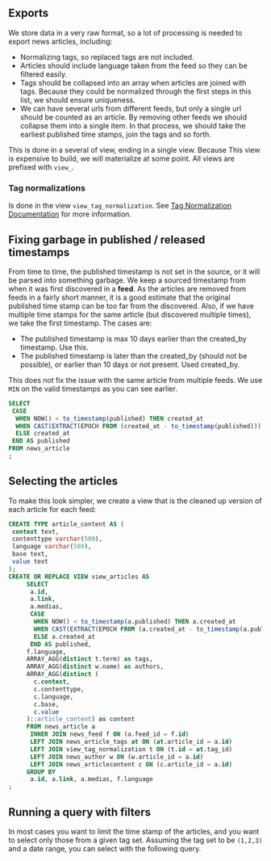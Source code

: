## Exports

We store data in a very raw format, so a lot of processing is needed to export news articles, including:

 - Normalizing tags, so replaced tags are not included. 
 - Articles should include language taken from the feed so they can be filtered easily.
 - Tags should be collapsed into an array when articles are joined with tags. Because they could be normalized through the first steps in this list, we should ensure uniqueness. 
 - We can have several urls from different feeds, but only a single url should be counted as an article. By removing other feeds we should collapse them into a single item. In that process, we should take the earliest published time stamps, join the tags and so forth.

This is done in a several of view, ending in a single view. Because This view is expensive to build, we will materialize at some point. All views are prefixed with `view_`.

### Tag normalizations
Is done in the view `view_tag_normalization`. See [Tag Normalization Documentation](tags.md) for more information.

## Fixing garbage in published / released timestamps
From time to time, the published timestamp is not set in the source, or it will be parsed into something garbage. We keep a sourced timestamp from when it was first discovered in a **feed**. As the articles are removed from feeds in a fairly short manner, it is a good estimate that the original published time stamp can be too far from the discovered. Also, if we have multiple time stamps for the same article (but discovered multiple times), we take the first timestamp. The cases are:

 - The published timestamp is max 10 days earlier than the created_by timestamp. Use this.
 - The published timestamp is later than the created_by (should not be possible), or earlier than 10 days or not present. Used created_by.

This does not fix the issue with the same article from multiple feeds. We use `MIN` on the valid timestamps as you can see earlier. 

```sql
SELECT 
 CASE
  WHEN NOW() < to_timestamp(published) THEN created_at
  WHEN CAST(EXTRACT(EPOCH FROM (created_at - to_timestamp(published))) AS bigint) < 864000 THEN to_timestamp(published)
  ELSE created_at
 END AS published
FROM news_article 
;
```

## Selecting the articles
To make this look simpler, we create a view that is the cleaned up version of each article for each feed:

```sql
CREATE TYPE article_content AS (
 context text,
 contenttype varchar(500),
 language varchar(500),
 base text,
 value text
);
CREATE OR REPLACE VIEW view_articles AS
     SELECT 
      a.id,
      a.link,
      a.medias,
      CASE
       WHEN NOW() < to_timestamp(a.published) THEN a.created_at
       WHEN CAST(EXTRACT(EPOCH FROM (a.created_at - to_timestamp(a.published))) AS bigint) < 864000 THEN to_timestamp(a.published)
       ELSE a.created_at
      END AS published,
     f.language,
     ARRAY_AGG(distinct t.term) as tags,
     ARRAY_AGG(distinct w.name) as authors,
     ARRAY_AGG(distinct (
       c.context,
       c.contenttype,
       c.language,
       c.base,
       c.value
     )::article_content) as content
     FROM news_article a
      INNER JOIN news_feed f ON (a.feed_id = f.id)
      LEFT JOIN news_article_tags at ON (at.article_id = a.id)
      LEFT JOIN view_tag_normalization t ON (t.id = at.tag_id)
      LEFT JOIN news_author w ON (w.article_id = a.id)
      LEFT JOIN news_articlecontent c ON (c.article_id = a.id)
     GROUP BY 
      a.id, a.link, a.medias, f.language
;
```

## Running a query with filters
In most cases you want to limit the time stamp of the articles, and you want to select only those from a given tag set. Assuming the tag set to be `(1,2,3)` and a date range, you can select with the following query. 

```sql

```
